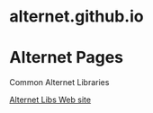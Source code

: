 alternet.github.io
==================

# Alternet Pages

Common Alternet Libraries

[Alternet Libs Web site](http://alternet.github.io/alternet-libs/)

